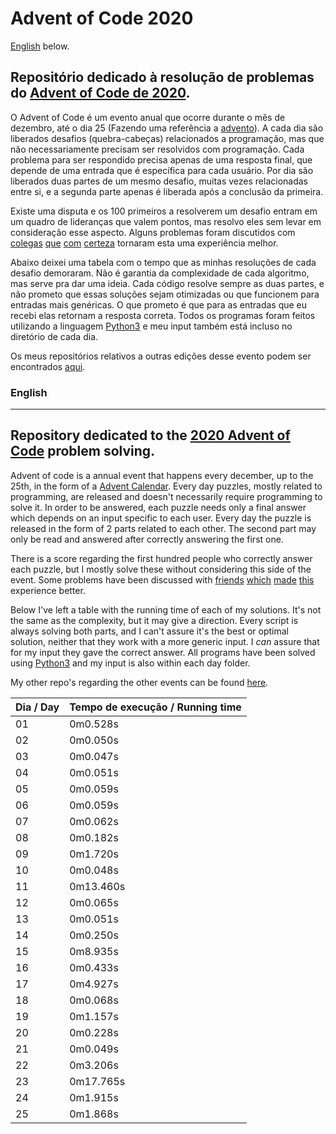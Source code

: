 # Advent of Code 2020
[English](#english) below.</br>

## Repositório dedicado à resolução de problemas do [Advent of Code de 2020](https://adventofcode.com/2020).

O Advent of Code é um evento anual que ocorre durante o mês de dezembro, até o dia 25 (Fazendo uma referência a [advento](https://pt.wikipedia.org/wiki/Advento)). A cada dia são liberados desafios (quebra-cabeças) relacionados a programação, mas que não necessariamente precisam ser resolvidos com programação. Cada problema para ser respondido precisa apenas de uma resposta final, que depende de uma entrada que é específica para cada usuário. Por dia são liberados duas partes de um mesmo desafio, muitas vezes relacionadas entre si, e a segunda parte apenas é liberada após a conclusão da primeira.

Existe uma disputa e os 100 primeiros a resolverem um desafio entram em um quadro de lideranças que valem pontos, mas resolvo eles sem levar em consideração esse aspecto. Alguns problemas foram discutidos com [colegas](https://github.com/heliocm) [que](https://github.com/molimat) [com](https://github.com/MariaBiancaIrace) [certeza](https://github.com/hieifn) tornaram esta uma experiência melhor. 

Abaixo deixei uma tabela com o tempo que as minhas resoluções de cada desafio demoraram. Não é garantia da complexidade de cada algoritmo, mas serve pra dar uma ideia. Cada código resolve sempre as duas partes, e não prometo que essas soluções sejam otimizadas ou que funcionem para entradas mais genéricas. O que prometo é que para as entradas que eu recebi elas retornam a resposta correta. Todos os programas foram feitos utilizando a linguagem [Python3](https://www.python.org/) e meu input também está incluso no diretório de cada dia.

Os meus repositórios relativos a outras edições desse evento podem ser encontrados [aqui](https://github.com/naslausky?tab=repositories&q=adventofcode).


### English
--- 
## Repository dedicated to the [2020 Advent of Code](https://adventofcode.com/2020) problem solving.

Advent of code is a annual event that happens every december, up to the 25th, in the form of a [Advent Calendar](https://en.wikipedia.org/wiki/Advent_calendar). Every day puzzles, mostly related to programming, are released and doesn't necessarily require programming to solve it. In order to be answered, each puzzle needs only a final answer which depends on an input specific to each user. Every day the puzzle is released in the form of 2 parts related to each other. The second part may only be read and answered after correctly answering the first one.

There is a score regarding the first hundred people who correctly answer each puzzle, but I mostly solve these without considering this side of the event. Some problems have been discussed with [friends](https://github.com/heliocm) [which](https://github.com/molimat) [made](https://github.com/MariaBiancaIrace) [this](https://github.com/hieifn) experience better.

Below I've left a table with the running time of each of my solutions. It's not the same as the complexity, but it may give a direction. Every script is always solving both parts, and I can't assure it's the best or optimal solution, neither that they work with a more generic input. I *can* assure that for my input they gave the correct answer. All programs have been solved using [Python3](https://www.python.org/) and my input is also within each day folder.

My other repo's regarding the other events can be found [here](https://github.com/naslausky?tab=repositories&q=adventofcode).

| Dia / Day  |  Tempo de execução / Running time  |
| ------------------- | ------------------- |
|  01 |  0m0.528s |
|  02 |  0m0.050s |
|  03 |  0m0.047s |
|  04 |  0m0.051s |
|  05 |  0m0.059s |
|  06 |  0m0.059s |
|  07 |  0m0.062s |
|  08 |  0m0.182s |
|  09 |  0m1.720s |
|  10 |  0m0.048s |
|  11 |  0m13.460s |
|  12 |  0m0.065s |
|  13 |  0m0.051s |
|  14 |  0m0.250s |
|  15 |  0m8.935s |
|  16 |  0m0.433s |
|  17 |  0m4.927s |
|  18 |  0m0.068s |
|  19 |  0m1.157s |
|  20 |  0m0.228s |
|  21 |  0m0.049s |
|  22 |  0m3.206s |
|  23 |  0m17.765s |
|  24 |  0m1.915s |
|  25 |  0m1.868s |
